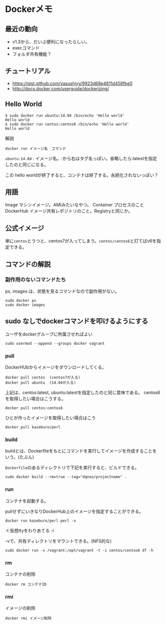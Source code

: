 # Dockerメモ

## 最近の動向
* v1.3から、だいぶ便利になったらしい。
 * execコマンド
 * フォルダ共有機能？

## チュートリアル
* https://gist.github.com/yasushiyy/9923d68e4811d458fbe0
* http://docs.docker.com/userguide/dockerizing/

## Hello World
```
$ sudo docker run ubuntu:14.04 /bin/echo 'Hello world'
Hello world
$ sudo docker run centos:centos6 /bin/echo 'Hello world'
Hello world
```

解説
```
docker run イメージ名　コマンド
```

`ubuntu:14.04` : イメージ名。:から右はタグ名っぽい。省略したら:latestを指定したのと同じになる。

この hello worldが終了すると、コンテナは終了する。永続化されないっぽい？


## 用語
Image マシンイメージ。AMIみたいなやつ。
Container  プロセスのこと
DockerHub  イメージ共有レポジトリのこと。Registryと同じか。

## 公式イメージ
単に`centos`とうつと、centos7が入ってしまう。`centos/centos6`と打てばv6を指定できる。

## コマンドの解説
### 副作用のないコマンドたち
ps, images は、状態を見るコマンドなので副作用がない。

```
sudo docker ps
sudo docker images
```

## sudo なしでdockerコマンドを叩けるようにする
ユーザをdockerグループに所属させればよい
```
sudo usermod --append --groups docker vagrant
```

### pull
DockerHUbからイメージをダウンロードしてくる。

```
docker pull centos  (centos7が入る)
docker pull ubuntu  (14.04が入る)
```

上記は、centos:latest, ubuntu:latestを指定したのと同じ意味である。
centos6を取得したい場合はこうする。

```
docker pull centos:centos6
```

ひとが作ったイメージを取得したい場合はこう
```
docker pull kazeburo/perl
```

### build
buildとは、Dockerfileをもとにコマンドを実行してイメージを作成することをいう。(たぶん)

`Dockerfile`のあるディレクトリで下記を実行すると、ビルドできる。
```
sudo docker build --rm=true --tag="dqneo/projectname" .
```

### run
コンテナを起動する。

pullせずにいきなりDockerHub上のイメージを指定することができる。

```
docker run kazeburo/perl perl -v
```

-t 仮想ttyをわりあてる
-i 

-vで、共有ディレクトリをマウントできる。(NFS的な)
```
sudo docker run -v /vagrant:/opt/vagrant -t -i centos/centos6 df -h
```

### rm 
コンテナの削除

```
docker rm コンテナID
```

### rmi
イメージの削除

```
docker rmi イメージ削除
```
